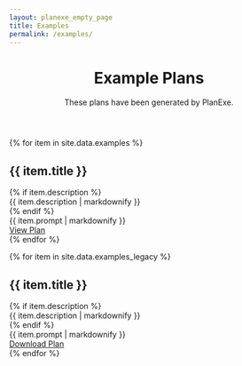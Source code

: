 ```yaml
---
layout: planexe_empty_page
title: Examples
permalink: /examples/
---
```


<header class="post-header planexe-examples-header">
<h1 class="post-title">Example Plans</h1>
<div class="header-description">
    <p class="subtitle">These plans have been generated by PlanExe.</p>
</div>
</header>

{% for item in site.data.examples %}
<div class="examples-card">
<h2>{{ item.title }}</h2>
{% if item.description %}
<div class="examples-card-description">
{{ item.description | markdownify }}
</div>
{% endif %}
<div class="examples-card-prompt">{{ item.prompt | markdownify }}</div>
<a class="examples-card-arrow-link" href="../{{ item.report_link }}">View Plan</a>
</div>
{% endfor %}


{% for item in site.data.examples_legacy %}
<div class="examples-card">
<h2>{{ item.title }}</h2>
{% if item.description %}
<div class="examples-card-description">
{{ item.description | markdownify }}
</div>
{% endif %}
<div class="examples-card-prompt">{{ item.prompt | markdownify }}</div>
<a href="{{ item.download_link }}">Download Plan</a>
</div>
{% endfor %}
